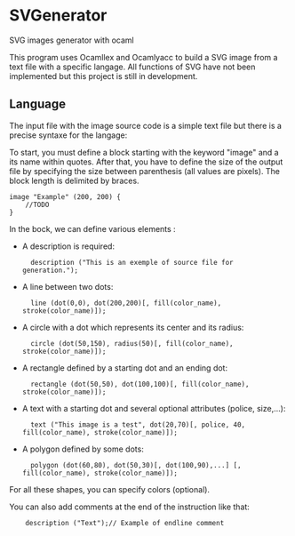 SVGenerator
===========

SVG images generator with ocaml

This program uses Ocamllex and Ocamlyacc to build a SVG image from a text file with a specific langage.
All functions of SVG have not been implemented but this project is still in development.


Language
--------

The input file with the image source code is a simple text file but there is a precise syntaxe for the langage:

To start, you must define a block starting with the keyword "image" and a its name within quotes. After that, you have to define the size of the output file by specifying the size between parenthesis (all values are pixels). The block length is delimited by braces.

	image "Example" (200, 200) {
		//TODO
	}

In the bock, we can define various elements :

+ A description is required:

		description ("This is an exemple of source file for generation.");
	
+ A line between two dots:

		line (dot(0,0), dot(200,200)[, fill(color_name), stroke(color_name)]);

+ A circle with a dot which represents its center and its radius:

		circle (dot(50,150), radius(50)[, fill(color_name), stroke(color_name)]);

+ A rectangle defined by a starting dot and an ending dot:

		rectangle (dot(50,50), dot(100,100)[, fill(color_name), stroke(color_name)]);
	
+ A text with a starting dot and several optional attributes (police, size,...):
	
		text ("This image is a test", dot(20,70)[, police, 40, fill(color_name), stroke(color_name)]);

+ A polygon defined by some dots:

		polygon (dot(60,80), dot(50,30)[, dot(100,90),...] [,  fill(color_name), stroke(color_name)]);
	
For all these shapes, you can specify colors (optional).

You can also add comments at the end of the instruction like that:

		description ("Text");// Example of endline comment
